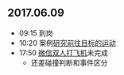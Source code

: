 ## 2017.06.09
* 09:15 到岗
* 10:20 案例[研究前往目标的运动](https://foreverz133.github.io/demos/single/canvas-brokec-word.html)
* 17:50 [微信双人打飞机](https://foreverz133.github.io/demos/single/wxFlyFight.html)未完成
  * 还差碰撞判断和事件区分